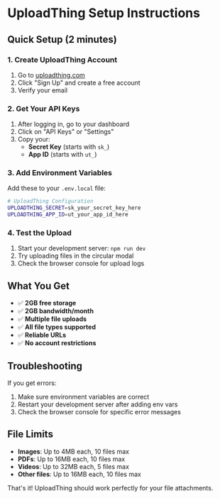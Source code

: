 # UploadThing Setup Instructions

## Quick Setup (2 minutes)

### 1. Create UploadThing Account
1. Go to [uploadthing.com](https://uploadthing.com)
2. Click "Sign Up" and create a free account
3. Verify your email

### 2. Get Your API Keys
1. After logging in, go to your dashboard
2. Click on "API Keys" or "Settings"
3. Copy your:
   - **Secret Key** (starts with `sk_`)
   - **App ID** (starts with `ut_`)

### 3. Add Environment Variables
Add these to your `.env.local` file:

```bash
# UploadThing Configuration
UPLOADTHING_SECRET=sk_your_secret_key_here
UPLOADTHING_APP_ID=ut_your_app_id_here
```

### 4. Test the Upload
1. Start your development server: `npm run dev`
2. Try uploading files in the circular modal
3. Check the browser console for upload logs

## What You Get
- ✅ **2GB free storage**
- ✅ **2GB bandwidth/month**
- ✅ **Multiple file uploads**
- ✅ **All file types supported**
- ✅ **Reliable URLs**
- ✅ **No account restrictions**

## Troubleshooting
If you get errors:
1. Make sure environment variables are correct
2. Restart your development server after adding env vars
3. Check the browser console for specific error messages

## File Limits
- **Images**: Up to 4MB each, 10 files max
- **PDFs**: Up to 16MB each, 10 files max
- **Videos**: Up to 32MB each, 5 files max
- **Other files**: Up to 16MB each, 10 files max

That's it! UploadThing should work perfectly for your file attachments.

